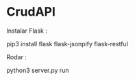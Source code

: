 # CrudAPI


Instalar Flask :

pip3 install flask flask-jsonpify flask-restful


Rodar :

python3 server.py run
